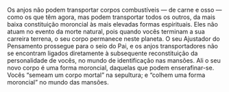 ﻿Os anjos não podem transportar corpos combustíveis — de carne e osso — como os que têm agora, mas podem transportar todos os outros, da mais baixa constituição moroncial às mais elevadas formas espirituais. Eles não atuam no evento da morte natural, pois quando vocês terminam a sua carreira terrena, o seu corpo permanece neste planeta. O seu Ajustador do Pensamento prossegue para o seio do Pai, e os anjos transportadores não se encontram ligados diretamente à subsequente reconstituição da personalidade de vocês, no mundo de identificação nas mansões. Ali o seu novo corpo é uma forma moroncial, daquelas que podem enserafinar-se. Vocês “semeam um corpo mortal” na sepultura; e “colhem uma forma moroncial” no mundo das mansões.